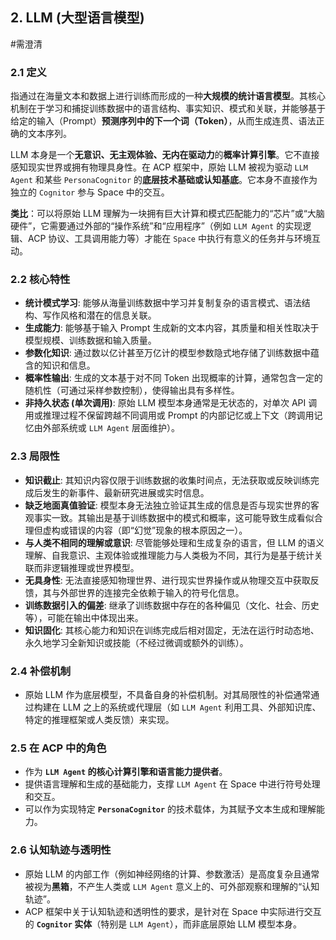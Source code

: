 ## 2. LLM (大型语言模型)
#需澄清
### 2.1 定义

指通过在海量文本和数据上进行训练而形成的一种**大规模的统计语言模型**。其核心机制在于学习和捕捉训练数据中的语言结构、事实知识、模式和关联，并能够基于给定的输入（Prompt）**预测序列中的下一个词（Token）**，从而生成连贯、语法正确的文本序列。

LLM 本身是一个**无意识、无主观体验、无内在驱动力**的**概率计算引擎**。它不直接感知现实世界或拥有物理具身性。在 ACP 框架中，原始 LLM 被视为驱动 `LLM Agent` 和某些 `PersonaCognitor` 的**底层技术基础或认知基底**。它本身不直接作为独立的 `Cognitor` 参与 Space 中的交互。

**类比**：可以将原始 LLM 理解为一块拥有巨大计算和模式匹配能力的“芯片”或“大脑硬件”，它需要通过外部的“操作系统”和“应用程序”（例如 `LLM Agent` 的实现逻辑、ACP 协议、工具调用能力等）才能在 `Space` 中执行有意义的任务并与环境互动。

### 2.2 核心特性

- **统计模式学习**: 能够从海量训练数据中学习并复制复杂的语言模式、语法结构、写作风格和潜在的信息关联。
- **生成能力**: 能够基于输入 Prompt 生成新的文本内容，其质量和相关性取决于模型规模、训练数据和输入质量。
- **参数化知识**: 通过数以亿计甚至万亿计的模型参数隐式地存储了训练数据中蕴含的知识和信息。
- **概率性输出**: 生成的文本基于对不同 Token 出现概率的计算，通常包含一定的随机性（可通过采样参数控制），使得输出具有多样性。
- **非持久状态 (单次调用)**: 原始 LLM 模型本身通常是无状态的，对单次 API 调用或推理过程不保留跨越不同调用或 Prompt 的内部记忆或上下文（跨调用记忆由外部系统或 `LLM Agent` 层面维护）。

### 2.3 局限性

- **知识截止**: 其知识内容仅限于训练数据的收集时间点，无法获取或反映训练完成后发生的新事件、最新研究进展或实时信息。
- **缺乏地面真值验证**: 模型本身无法独立验证其生成的信息是否与现实世界的客观事实一致。其输出是基于训练数据中的模式和概率，这可能导致生成看似合理但虚构或错误的内容（即“幻觉”现象的根本原因之一）。
- **与人类不相同的理解或意识**: 尽管能够处理和生成复杂的语言，但 LLM 的语义理解、自我意识、主观体验或推理能力与人类极为不同，其行为是基于统计关联而非逻辑推理或世界模型。
- **无具身性**: 无法直接感知物理世界、进行现实世界操作或从物理交互中获取反馈，其与外部世界的连接完全依赖于输入的符号化信息。
- **训练数据引入的偏差**: 继承了训练数据中存在的各种偏见（文化、社会、历史等），可能在输出中体现出来。
- **知识固化**: 其核心能力和知识在训练完成后相对固定，无法在运行时动态地、永久地学习全新知识或技能（不经过微调或额外的训练）。

### 2.4 补偿机制

- 原始 LLM 作为底层模型，不具备自身的补偿机制。对其局限性的补偿通常通过构建在 LLM 之上的系统或代理层（如 `LLM Agent` 利用工具、外部知识库、特定的推理框架或人类反馈）来实现。

### 2.5 在 ACP 中的角色

- 作为 **`LLM Agent` 的核心计算引擎和语言能力提供者**。
- 提供语言理解和生成的基础能力，支撑 `LLM Agent` 在 Space 中进行符号处理和交互。
- 可以作为实现特定 **`PersonaCognitor`** 的技术载体，为其赋予文本生成和理解能力。

### 2.6 认知轨迹与透明性

- 原始 LLM 的内部工作（例如神经网络的计算、参数激活）是高度复杂且通常被视为**黑箱**，不产生人类或 `LLM Agent` 意义上的、可外部观察和理解的“认知轨迹”。
- ACP 框架中关于认知轨迹和透明性的要求，是针对在 Space 中实际进行交互的 **`Cognitor` 实体**（特别是 `LLM Agent`），而非底层原始 LLM 模型本身。
